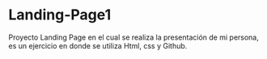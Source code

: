 # Landing-Page1
Proyecto Landing Page en el cual se realiza la presentación de mi persona, es un ejercicio en donde se utiliza Html, css y Github.
